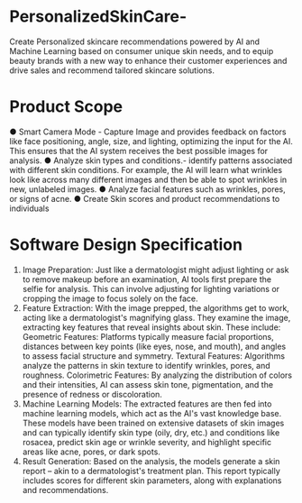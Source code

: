 # PersonalizedSkinCare-
Create Personalized skincare recommendations powered by AI and Machine Learning based on consumer unique skin needs, and to equip beauty brands with a new way to enhance their customer experiences and drive sales and recommend tailored skincare solutions.

# Product Scope
●	Smart Camera Mode -   Capture Image and  provides feedback on factors like face positioning, angle, size, and lighting, optimizing the input for the AI. This ensures that the AI system receives the best possible images for analysis.
●	Analyze skin types and conditions.- identify patterns associated with different skin conditions. For example, the AI will learn what wrinkles look like across many different images and then be able to spot wrinkles in new, unlabeled images.
●	Analyze facial features such as wrinkles, pores, or signs of acne.
●	Create Skin scores and product recommendations to individuals

# Software Design Specification

1. Image Preparation: Just like a dermatologist might adjust lighting or ask to remove makeup before an examination, AI tools first prepare the selfie for analysis. This can involve adjusting for lighting variations or cropping the image to focus solely on the face.
2. Feature Extraction: With the image prepped, the algorithms get to work, acting like a dermatologist's magnifying glass. They examine the image, extracting key features that reveal insights about skin. These include:
Geometric Features: Platforms typically measure facial proportions, distances between key points (like eyes, nose, and mouth), and angles to assess facial structure and symmetry.
Textural Features: Algorithms analyze the patterns in skin texture to identify wrinkles, pores, and roughness.
Colorimetric Features: By analyzing the distribution of colors and their intensities, AI can assess skin tone, pigmentation, and the presence of redness or discoloration.
3. Machine Learning Models: The extracted features are then fed into machine learning models, which act as the AI's vast knowledge base. These models have been trained on extensive datasets of skin images and can typically identify skin type (oily, dry, etc.) and conditions like rosacea, predict skin age or wrinkle severity, and highlight specific areas like acne, pores, or dark spots.
4. Result Generation: Based on the analysis, the models generate a skin report – akin to a dermatologist's treatment plan. This report typically includes scores for different skin parameters, along with explanations and recommendations.


